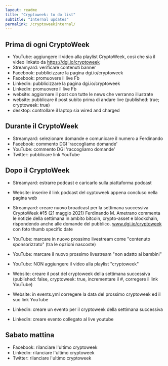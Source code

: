 ```yaml
---
layout: readme
title: "Cryptoweek: to do list"
subtitle: "Internal updates"
permalink: /cryptoweekinternal/
---
```


## Prima di ogni CryptoWeek

* YouTube: aggiungere il video alla playlist CryptoWeek,
  così che sia il video linkato da https://dgi.io/cryptoweek
* Streamyard: verificare contenuti banner
* Facebook: pubblicizzare la pagina dgi.io/cryptoweek
* Facebook: promuovere il live Fb
* Linkedin: pubblicizzare la pagina dgi.io/cryptoweek
* Linkedin: promuovere il live Fb
* website: aggiornare il post con tutte le news che verranno illustrate
* website: pubblicare il post subito prima di andare live (published: true; cryptoweek: true)
* desktop: controllare il laptop sia wired and charged

## Durante il CryptoWeek

* Streamyard: selezionare domande e comunicare il numero a Ferdinando
* Facebook: commento DGI 'raccogliamo domande'
* YouTube: commento DGI 'raccogliamo domande'
* Twitter: pubblicare link YouTube

## Dopo il CryptoWeek

* Streamyard: estrarre podcast e caricarlo sulla piattaforma podcast
* Website: inserire il link podcast del cyptoweek appena concluso nella pagina web

* Streamyard: creare nuovo broadcast per la settimana successiva
  CryptoWeek #15 (21 maggio 2021) Ferdinando M. Ametrano commenta le notizie della settimana in ambito bitcoin, crypto-asset e blockchain, rispondendo anche alle domande del pubblico. www.dgi.io/cryptoweek
  con foto thumb specific date
* YouTube: marcare in nuovo prossimo livestream come "contenuto sponsorizzato" (tra le opzioni nascoste)
* YouTube: marcare il nuovo prossimo livestream "non adatto ai bambini"
* YouTube: NON aggiungere il video alla playlist "cryptoweek"
* Website: creare il post del cryptoweek della settimana successiva (published: false, cryptoweek: true, incrementare il #, corregere il link YouTube)
* Website: in events.yml corregere la data del prossimo cryptoweek ed il suo link YouTube
* Linkedin: creare un evento per il cryptoweek della settimana successiva
* Linkedin: creare evento collegato al live youtube

## Sabato mattina

* Facebook: rilanciare l'ultimo cryptoweek
* Linkedin: rilanciare l'ultimo cryptoweek
* Twitter: rilanciare l'ultimo cryptoweek
